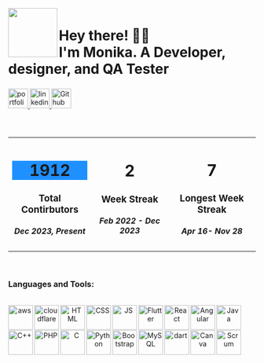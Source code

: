 <img align="left" height="100" src="https://media.licdn.com/dms/image/D4D03AQHn6SyaCszrYQ/profile-displayphoto-shrink_100_100/0/1700848308360?e=1713398400&v=beta&t=nFj3kv_P0rDHZ90agza3X2tU3QsMa1A3NUOTcv6pe9s"  />

###

<h1 align="left">Hey there! 👋🏻<br>I'm Monika. A Developer, designer, and QA Tester</h1>

###

<div align="left">
<a href="https://monikaportfolio.odoo.com/" target="_blank">
    <img src="https://img.shields.io/static/v1?message=Portfolio&logo=netlify&label=&color=1DA1F2&logoColor=white&labelColor=&style=for-the-badge" height="40" alt="portfolio"  />
  </a>
  <a href="https://www.linkedin.com/in/monikavalvi/" target="_blank">
    <img src="https://img.shields.io/static/v1?message=LinkedIn&logo=linkedin&label=&color=0077B5&logoColor=white&labelColor=&style=for-the-badge" height="40" alt="linkedin logo"  />
  </a>
  <a href="https://github.com/monikaValvi" target="_blank">
    <img src="https://img.shields.io/static/v1?message=Github&logo=Github&label=&color=2CA5E0&logoColor=white&labelColor=&style=for-the-badge" height="40" alt="Github logo"  />
  </a>
</div>

###


<br clear="both">

  <table align="left">
     <tr> 
         <td>
             <h1 align="center" style="background-color:DodgerBlue;"><b>1912</b></h1></h1>
             <h3 align="center">Total Contirbutors</h3>
             <h5 align="center">Dec 2023, Present</h5>
        </td>
        <td>
             <h1 align="center"><b>2</b></h1></h1>
             <h3 align="center">Week Streak</h3>
             <h5 align="center">Feb 2022 - Dec 2023</h5>
        </td>
        <td>
            <h1 align="center"><b>7</b></h1></h1>
            <h3 align="center">Longest Week Streak</h3>
            <h5 align="center">Apr 16- Nov 28</h5>
        </td>
     </tr> 
      
  </table>
<br clear="both"></br>


<div align="center">
  <h3 align="left">Languages and Tools:</h3></br>
     <img align="left" src="https://upload.wikimedia.org/wikipedia/commons/thumb/5/5c/AWS_Simple_Icons_AWS_Cloud.svg/1024px-AWS_Simple_Icons_AWS_Cloud.svg.png" alt="aws" width="50" height="50"/>
     <img align="left" src="https://encrypted-tbn0.gstatic.com/images?q=tbn:ANd9GcRm2PuaSaiKPUY0iHcQ_u3Hx-W9yDschY_1NA-8_64sCMbi8B2f4NvFj8sYi18X-_xZ8G4&usqp=CAU" alt="cloudflare" width="50" height="50"/>
     <img align="left" src="https://cdn.icon-icons.com/icons2/1488/PNG/512/5352-html5_102567.png" alt="HTML" width="50" height="50"/>
     <img align="left" src="https://cdn.icon-icons.com/icons2/2107/PNG/512/file_type_css_icon_130661.png" alt="CSS" width="50" height="50"/>
     <img align="left" src="https://cdn.icon-icons.com/icons2/1098/PNG/512/1485481257-48_78629.png" alt="JS" width="50" height="50"/>
     <img align="left" src="https://cdn.icon-icons.com/icons2/2108/PNG/512/flutter_icon_130936.png" alt="Flutter" width="50" height="50"/>
     <img align="left" src="https://cdn.icon-icons.com/icons2/2415/PNG/512/react_original_wordmark_logo_icon_146375.png" alt="React" width="50" height="50"/>
     <img align="left" src="https://cdn.icon-icons.com/icons2/2699/PNG/512/angular_logo_icon_169595.png" alt="Angular" width="50" height="50"/>
     <img align="left" src="https://cdn.icon-icons.com/icons2/159/PNG/256/java_22523.png" alt="Java" width="50" height="50"/>
</br><br></br>
     <img align="left" src="https://cdn.icon-icons.com/icons2/2148/PNG/512/c_icon_132529.png" alt="C++" width="50" height="50"/>
     <img align="left" src="https://cdn.icon-icons.com/icons2/2107/PNG/512/file_type_php_icon_130266.png" alt="PHP" width="50" height="50"/>
     <img align="left" src="https://cdn.icon-icons.com/icons2/2415/PNG/512/c_original_logo_icon_146611.png" alt="C" width="50" height="50"/>
     <img align="left" src="https://cdn.icon-icons.com/icons2/1508/PNG/512/python_104451.png" alt="Python" width="50" height="50"/>
     <img align="left" src="https://cdn.icon-icons.com/icons2/2415/PNG/512/bootstrap_plain_logo_icon_146619.png" alt="Bootstrap" width="50" height="50"/>
     <img align="left" src="https://cdn.icon-icons.com/icons2/2699/PNG/512/mysql_official_logo_icon_169938.png" alt="MySQL" width="50" height="50"/>
     <img align="left" src="https://cdn.icon-icons.com/icons2/2107/PNG/512/file_type_ng_service_dart_icon_130315.png" alt="dart" width="50" height="50"/>
     <img align="left" src="https://cdn.icon-icons.com/icons2/3504/PNG/512/canva_icon_220714.png" alt="Canva" width="50" height="50"/>
     <img align="left" src="https://media.istockphoto.com/id/1299150982/vector/scrum-symbol-icon-isolated.jpg?s=1024x1024&w=is&k=20&c=j2WoYWPVqaRkci7e8qvtoCPMZkgix6HLMkHukRvQwPw=" alt="Scrum" width="50" height="50"/>
 </br><br></br>    
     

</br></br>
</div>

###

<br clear="both">
